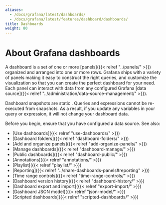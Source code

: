 ```yaml
---
aliases:
  - /docs/grafana/latest/dashboards/
  - /docs/grafana/latest/features/dashboard/dashboards/
title: Dashboards
weight: 80
---
```


# About Grafana dashboards

A dashboard is a set of one or more [panels]({{< relref "../panels/" >}}) organized and arranged into one or more rows. Grafana ships with a variety of panels making it easy to construct the right queries, and customize the visualization so that you can create the perfect dashboard for your need. Each panel can interact with data from any configured Grafana [data source]({{< relref "../administration/data-source-management/" >}}).

Dashboard snapshots are static . Queries and expressions cannot be re-executed from snapshots. As a result, if you update any variables in your query or expression, it will not change your dashboard data.

Before you begin, ensure that you have configured a data source. See also:

- [Use dashboards]({{< relref "use-dashboards/" >}})
- [Dashboard folders]({{< relref "dashboard-folders/" >}})
- [Add and organize panels]({{< relref "add-organize-panels/" >}})
- [Manage dashboards]({{< relref "dashboard-manage/" >}})
- [Public dashboards]({{< relref "dashboard-public/" >}})
- [Annotations]({{< relref "annotations/" >}})
- [Playlist]({{< relref "playlist/" >}})
- [Reporting]({{< relref "../share-dashboards-panels#reporting" >}})
- [Time range controls]({{< relref "time-range-controls/" >}})
- [Dashboard version history]({{< relref "dashboard-history/" >}})
- [Dashboard export and import]({{< relref "export-import/" >}})
- [Dashboard JSON model]({{< relref "json-model/" >}})
- [Scripted dashboards]({{< relref "scripted-dashboards/" >}})
